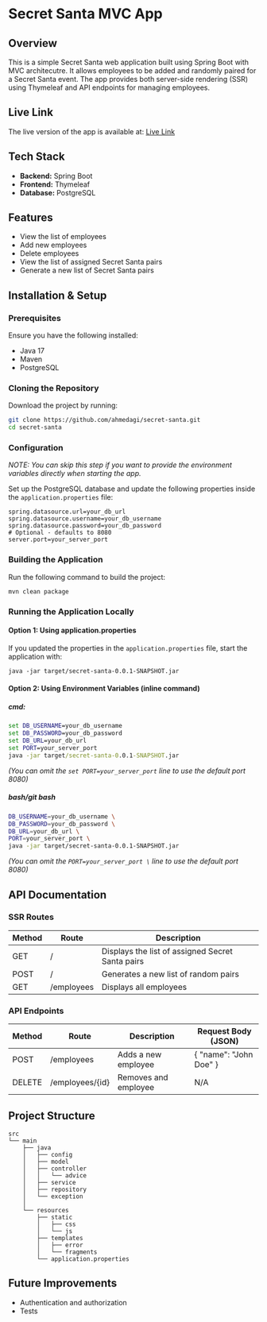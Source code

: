# Secret Santa MVC App

## Overview

This is a simple Secret Santa web application built using Spring Boot with MVC architecutre.
It allows employees to be added and randomly paired for a Secret Santa event.
The app provides both server-side rendering (SSR) using Thymeleaf and API endpoints for managing employees.

## Live Link

The live version of the app is available at:
[Live Link](https://secret-santa-production-5911.up.railway.app/)

## Tech Stack

- **Backend:** Spring Boot
- **Frontend:** Thymeleaf
- **Database:** PostgreSQL

## Features

- View the list of employees
- Add new employees
- Delete employees
- View the list of assigned Secret Santa pairs
- Generate a new list of Secret Santa pairs

## Installation & Setup

### Prerequisites

Ensure you have the following installed:

- Java 17
- Maven
- PostgreSQL

### Cloning the Repository

Download the project by running:

```bash
git clone https://github.com/ahmedagi/secret-santa.git
cd secret-santa
```

### Configuration

*NOTE: You can skip this step if you want to provide the environment variables directly when starting the app.*

Set up the PostgreSQL database and update the following properties inside the `application.properties` file:

```properties
spring.datasource.url=your_db_url
spring.datasource.username=your_db_username
spring.datasource.password=your_db_password
# Optional - defaults to 8080
server.port=your_server_port
```

### Building the Application

Run the following command to build the project:

```
mvn clean package
```

### Running the Application Locally

#### Option 1: Using application.properties

If you updated the properties in the `application.properties` file, start the application with:

```
java -jar target/secret-santa-0.0.1-SNAPSHOT.jar
```

#### Option 2: Using Environment Variables (inline command)

##### cmd:

```cmd
set DB_USERNAME=your_db_username 
set DB_PASSWORD=your_db_password
set DB_URL=your_db_url
set PORT=your_server_port
java -jar target/secret-santa-0.0.1-SNAPSHOT.jar
```

*(You can omit the `set PORT=your_server_port` line to use the default port 8080)*

##### bash/git bash

```bash
DB_USERNAME=your_db_username \
DB_PASSWORD=your_db_password \
DB_URL=your_db_url \
PORT=your_server_port \
java -jar target/secret-santa-0.0.1-SNAPSHOT.jar
```

*(You can omit the `PORT=your_server_port \` line to use the default port 8080)*

## API Documentation

### SSR Routes

| Method | Route      | Description                                      |
|--------|------------|--------------------------------------------------|
| GET    | /          | Displays the list of assigned Secret Santa pairs |
| POST   | /          | Generates a new list of random pairs             |
| GET    | /employees | Displays all employees                           |

### API Endpoints

| Method | Route           | Description          | Request Body (JSON)    |
|--------|-----------------|----------------------|------------------------|
| POST   | /employees      | Adds a new employee  | { "name": "John Doe" } |
| DELETE | /employees/{id} | Removes and employee | N/A                    |

## Project Structure

```
src
└── main
    ├── java 
    │   ├── config
    │   ├── model
    │   ├── controller
    │   │   └── advice
    │   ├── service
    │   ├── repository
    │   └── exception
    │
    └── resources
        ├── static
        │   ├── css
        │   └── js
        ├── templates
        │   ├── error
        │   └── fragments
        └── application.properties
```

## Future Improvements

- Authentication and authorization
- Tests